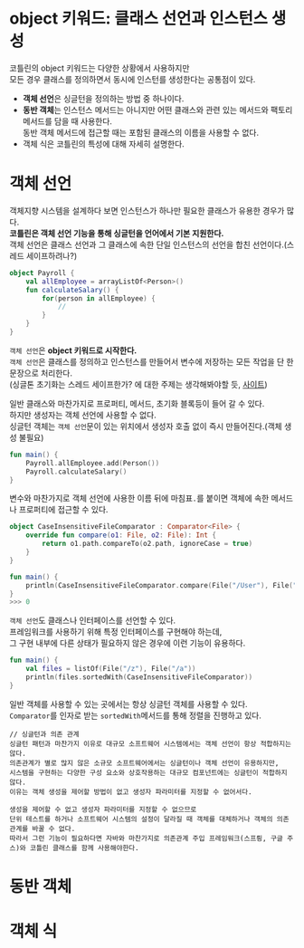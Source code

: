 object 키워드: 클래스 선언과 인스턴스 생성
===================================
코틀린의 object 키워드는 다양한 상황에서 사용하지만     
모든 경우 클래스를 정의하면서 동시에 인스턴를 생성한다는 공통점이 있다.     
  
* **객체 선언**은 싱글턴을 정의하는 방법 중 하나이다.  
* **동반 객체**는 인스턴스 메서드는 아니지만 어떤 클래스와 관련 있는 메서드와 팩토리 메서드를 담을 때 사용한다.   
    동반 객체 메서드에 접근할 때는 포함된 클래스의 이름을 사용할 수 없다.    
* 객체 식은 코틀린의 특성에 대해 자세히 설명한다.   

# 객체 선언
객체지향 시스템을 설계하다 보면 인스턴스가 하나만 필요한 클래스가 유용한 경우가 많다.       
**코틀린은 객체 선언 기능을 통해 싱글턴을 언어에서 기본 지원한다.**     
객체 선언은 클래스 선언과 그 클래스에 속한 단일 인스턴스의 선언을 합친 선언이다.(스레드 세이프하려나?)     

```kt
object Payroll {
    val allEmployee = arrayListOf<Person>()
    fun calculateSalary() {
        for(person in allEmployee) {
            //
        }
    }
}
```
`객체 선언`은 **object 키워드로 시작한다.**     
`객체 선언`은 클래스를 정의하고 인스턴스를 만들어서 변수에 저장하는 모든 작업을 단 한 문장으로 처리한다.        
(싱글톤 초기화는 스레드 세이프한가? 에 대한 주제는 생각해봐야할 듯, [사이트](https://stackoverflow.com/questions/35587652/kotlin-thread-safe-native-lazy-singleton-with-parameter))      
   
일반 클래스와 마찬가지로 프로퍼티, 메서드, 초기화 블록등이 들어 갈 수 있다.      
하지만 생성자는 객체 선언에 사용할 수 없다.       
싱글턴 객체는 `객체 선언`문이 있는 위치에서 생성자 호출 없이 즉시 만들어진다.(객체 생성 불필요)      

```kt
fun main() {
    Payroll.allEmployee.add(Person())
    Payroll.calculateSalary()
}
```
변수와 마찬가지로 객체 선언에 사용한 이름 뒤에 마침표`.`를 붙이면 객체에 속한 메서드나 프로퍼티에 접근할 수 있다.     

```kt
object CaseInsensitiveFileComparator : Comparator<File> {
    override fun compare(o1: File, o2: File): Int {
        return o1.path.compareTo(o2.path, ignoreCase = true)
    }
}
```
```kt
fun main() {
    println(CaseInsensitiveFileComparator.compare(File("/User"), File("/user")))
}
>>> 0
```
`객체 선언`도 클래스나 인터페이스를 선언할 수 있다.           
프레임워크를 사용하기 위해 특정 인터페이스를 구현해야 하는데,        
그 구현 내부에 다른 상태가 필요하지 않은 경우에 이런 기능이 유용하다.   

```kt
fun main() {
    val files = listOf(File("/z"), File("/a"))
    println(files.sortedWith(CaseInsensitiveFileComparator))
}
```
일반 객체를 사용할 수 있는 곳에서는 항상 싱글턴 객체를 사용할 수 있다.       
`Comparator`를 인자로 받는 `sortedWith`메서드를 통해 정렬을 진행하고 있다.      

```
// 싱글턴과 의존 관계  
싱글턴 패턴과 마찬가지 이유로 대규모 소프트웨어 시스템에서는 객체 선언이 항상 적합하지는 않다.      
의존관계가 별로 많지 않은 소규모 소프트웨어에서는 싱글턴이나 객체 선언이 유용하지만,                
시스템을 구현하는 다양한 구성 요소와 상호작용하는 대규모 컴포넌트에는 싱글턴이 적합하지 않다.               
이유는 객체 생성을 제어할 방법이 없고 생성자 파라미터를 지정할 수 없어서다.          
  
생성을 제어할 수 없고 생성자 파라미터를 지정할 수 없으므로        
단위 테스트를 하거나 소프트웨어 시스템의 설정이 달라질 때 객체를 대체하거나 객체의 의존관계를 바꿀 수 없다.    
따라서 그런 기능이 필요하다면 자바와 마찬가지로 의존관계 주입 프레임워크(스프릥, 구글 주스)와 코틀린 클래스를 함께 사용해야한다.  
```




# 동반 객체  
# 객체 식 
